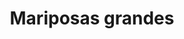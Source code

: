 ---
title: Mariposas grandes
date: 
draft: false

# descripcion
description : Mariposas grandes

materials: Plata 925

color: Celeste, Coral, Rosa, Naranja, Fucsia, Negro y Blanco

dimensions: 1cm

code: 01-15-0160

type: "Aros"

categories: []

# Images
# first image will be shown in the product page
images:
  # - image: "images/path_to_image"
  # La ubicacion de las imagenes es imagenes/Aros/Aros.Infantil/01-15-0160-mariposas-grandes
  - image: "./images/aros/infantil/01-15-0160-mariposas-grandes_a.JPG"
  - image: "./images/aros/infantil/01-15-0160-mariposas-grandes_b.JPG"
  - image: "./images/aros/infantil/01-15-0160-mariposas-grandes_c.JPG"
  - image: "./images/aros/infantil/01-15-0160-mariposas-grandes_d.JPG"
  - image: "./images/aros/infantil/01-15-0160-mariposas-grandes_e.JPG"
---